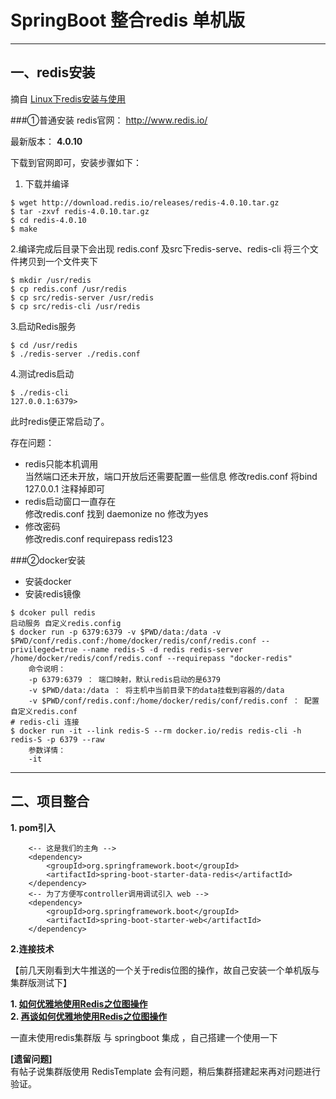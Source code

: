 # SpringBoot 整合redis 单机版

---
## 一、redis安装
摘自 [Linux下redis安装与使用](https://www.cnblogs.com/codersay/p/4301677.html)

###①普通安装
redis官网： http://www.redis.io/

最新版本： **4.0.10**

下载到官网即可，安装步骤如下：
 1. 下载并编译
```` linux
$ wget http://download.redis.io/releases/redis-4.0.10.tar.gz
$ tar -zxvf redis-4.0.10.tar.gz
$ cd redis-4.0.10
$ make

````
 2.编译完成后目录下会出现 redis.conf 及src下redis-serve、redis-cli 将三个文件拷贝到一个文件夹下
````
$ mkdir /usr/redis
$ cp redis.conf /usr/redis
$ cp src/redis-server /usr/redis
$ cp src/redis-cli /usr/redis
````
 3.启动Redis服务
````
$ cd /usr/redis
$ ./redis-server ./redis.conf
````
 4.测试redis启动
````
$ ./redis-cli
127.0.0.1:6379> 
````
此时redis便正常启动了。

存在问题：
* redis只能本机调用  
  当然端口还未开放，端口开放后还需要配置一些信息
  修改redis.conf 
  将bind 127.0.0.1 注释掉即可
* redis启动窗口一直存在  
  修改redis.conf
  找到 daemonize no 修改为yes
* 修改密码  
  修改redis.conf
  requirepass redis123

###②docker安装

* 安装docker
* 安装redis镜像
````
$ dcoker pull redis
启动服务 自定义redis.config
$ docker run -p 6379:6379 -v $PWD/data:/data -v $PWD/conf/redis.conf:/home/docker/redis/conf/redis.conf --privileged=true --name redis-S -d redis redis-server /home/docker/redis/conf/redis.conf --requirepass "docker-redis"
    命令说明：
    -p 6379:6379 ： 端口映射，默认redis启动的是6379
    -v $PWD/data:/data ： 将主机中当前目录下的data挂载到容器的/data
    -v $PWD/conf/redis.conf:/home/docker/redis/conf/redis.conf ： 配置自定义redis.conf 
# redis-cli 连接
$ docker run -it --link redis-S --rm docker.io/redis redis-cli -h redis-S -p 6379 --raw
    参数详情：
    -it
````

---  

## 二、项目整合
**1. pom引入**
````
    <-- 这是我们的主角 -->
    <dependency>
        <groupId>org.springframework.boot</groupId>
        <artifactId>spring-boot-starter-data-redis</artifactId>
    </dependency>
    <-- 为了方便写controller调用调试引入 web -->
    <dependency>
        <groupId>org.springframework.boot</groupId>
        <artifactId>spring-boot-starter-web</artifactId>
    </dependency>
````
**2.连接技术**
  
  【前几天刚看到大牛推送的一个关于redis位图的操作，故自己安装一个单机版与集群版测试下】
  
**1. [如何优雅地使用Redis之位图操作](https://mp.weixin.qq.com/s/DBqBcBoVtZhH8rMUwXubow)**  
**2. [再谈如何优雅地使用Redis之位图操作](https://mp.weixin.qq.com/s/DBqBcBoVtZhH8rMUwXubow)**
  
  一直未使用redis集群版 与 springboot 集成 ，自己搭建一个使用一下

**[遗留问题]**  
  有帖子说集群版使用 RedisTemplate 会有问题，稍后集群搭建起来再对问题进行验证。
  
